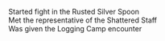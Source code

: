 Started fight in the Rusted Silver Spoon  
Met the representative of the Shattered Staff  
Was given the Logging Camp encounter